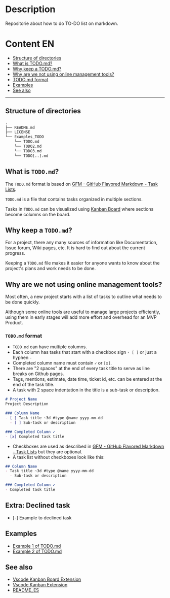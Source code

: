 # Description
Repositorie about how to do TO-DO list on markdown.

# Content EN
- [Structure of directories](#Structure-of-directories)
- [What is TODO.md?](#What-is-`TODO.md`?)
- [Why keep a TODO.md?](#Why-keep-a-`TODO.md`?)
- [Why are we not using online management tools?](#Why-are-we-not-using-online-management-tools?)
- [TODO.md format](#`TODO.md`-format)
- [Examples](#examples)
- [See also](#See-also)


----
## Structure of directories
```txt
.
├── README.md
├── LICENSE
└── Examples_TODO
    └── TODO.md
    └── TODO2.md
    └── TODO3.md
    └── TODO[..].md
```

## What is `TODO.md`?

The `TODO.md` format is based on [GFM - GitHub Flavored Markdown - Task Lists](https://guides.github.com/features/mastering-markdown/#GitHub-flavored-markdown).

`TODO.md` is a file that contains tasks organized in multiple sections.

Tasks in `TODO.md` can be visualized using [Kanban Board](https://en.wikipedia.org/wiki/Kanban_board) where sections become columns on the board.

## Why keep a `TODO.md`?

For a project, there any many sources of information like Documentation, Issue forum, Wiki pages, etc. It is hard to find out about the current progress.

Keeping a `TODO.md` file makes it easier for anyone wants to know about the project's plans and work needs to be done.

## Why are we not using online management tools?

Most often, a new project starts with a list of tasks to outline what needs to be done quickly.

Although some online tools are useful to manage large projects efficiently, using them in early stages will add more effort and overhead for an MVP Product.

### `TODO.md` format

- `TODO.md` can have multiple columns.
- Each column has tasks that start with a checkbox sign `- [ ]` or just a hyphen `- `
- Completed column name must contain `✓` or `[x]`.
- There are "2 spaces" at the end of every task title to serve as line breaks on Github pages.
- Tags, mentions, estimate, date time, ticket id, etc. can be entered at the end of the task title.
- A task with 2 space indentation in the title is a sub-task or description.

```md
# Project Name
Project Description

### Column Name
- [ ] Task title ~3d #type @name yyyy-mm-dd
  - [ ] Sub-task or description

### Completed Column ✓
- [x] Completed task title
```

- Checkboxes are used as described in [GFM - GitHub Flavored Markdown - Task Lists](https://guides.github.com/features/mastering-markdown/#GitHub-flavored-markdown) but they are optional.
- A task list without checkboxes look like this:

```md
## Column Name
- Task title ~3d #type @name yyyy-mm-dd
  - Sub-task or description

### Completed Column ✓
- Completed task title
```
## Extra: Declined task
- [-] Example to declined task
## Examples
- [Example 1 of TODO.md](Examples_TODO/TODO.md)
- [Example 2 of TODO.md](Examples_TODO/TODO2.md)

## See also
- [Vscode Kanban Board Extension](https://marketplace.visualstudio.com/items?itemName=coddx.coddx-alpha&ssr=false)
- [Vscode Kanban Extension](https://marketplace.visualstudio.com/items?itemName=mkloubert.vscode-kanban)
- [README_ES](README_ES.md)